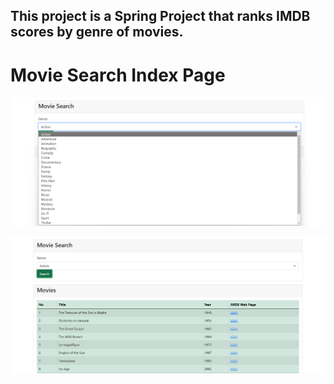 ## This project is a Spring Project that ranks IMDB scores by genre of movies.

# Movie Search Index Page
![github](ms1.png)

![github](ms2.png)
